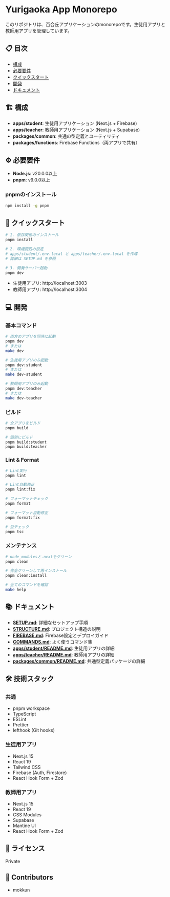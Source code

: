 # Yurigaoka App Monorepo

このリポジトリは、百合丘アプリケーションのmonorepoです。生徒用アプリと教師用アプリを管理しています。

## 📋 目次

- [構成](#構成)
- [必要要件](#必要要件)
- [クイックスタート](#クイックスタート)
- [開発](#開発)
- [ドキュメント](#ドキュメント)

## 🏗 構成

- **apps/student**: 生徒用アプリケーション (Next.js + Firebase)
- **apps/teacher**: 教師用アプリケーション (Next.js + Supabase)
- **packages/common**: 共通の型定義とユーティリティ
- **packages/functions**: Firebase Functions（両アプリで共有）

## ⚙️ 必要要件

- **Node.js**: v20.0.0以上
- **pnpm**: v9.0.0以上

### pnpmのインストール

```bash
npm install -g pnpm
```

## 🚀 クイックスタート

```bash
# 1. 依存関係のインストール
pnpm install

# 2. 環境変数の設定
# apps/student/.env.local と apps/teacher/.env.local を作成
# 詳細は SETUP.md を参照

# 3. 開発サーバー起動
pnpm dev
```

- 生徒用アプリ: http://localhost:3003
- 教師用アプリ: http://localhost:3004

## 💻 開発

### 基本コマンド

```bash
# 両方のアプリを同時に起動
pnpm dev
# または
make dev

# 生徒用アプリのみ起動
pnpm dev:student
# または
make dev-student

# 教師用アプリのみ起動
pnpm dev:teacher
# または
make dev-teacher
```

### ビルド

```bash
# 全アプリをビルド
pnpm build

# 個別にビルド
pnpm build:student
pnpm build:teacher
```

### Lint & Format

```bash
# Lint実行
pnpm lint

# Lint自動修正
pnpm lint:fix

# フォーマットチェック
pnpm format

# フォーマット自動修正
pnpm format:fix

# 型チェック
pnpm tsc
```

### メンテナンス

```bash
# node_modulesと.nextをクリーン
pnpm clean

# 完全クリーンして再インストール
pnpm clean:install

# 全てのコマンドを確認
make help
```

## 📚 ドキュメント

- **[SETUP.md](./SETUP.md)**: 詳細なセットアップ手順
- **[STRUCTURE.md](./STRUCTURE.md)**: プロジェクト構造の説明
- **[FIREBASE.md](./FIREBASE.md)**: Firebase設定とデプロイガイド
- **[COMMANDS.md](./COMMANDS.md)**: よく使うコマンド集
- **[apps/student/README.md](./apps/student/README.md)**: 生徒用アプリの詳細
- **[apps/teacher/README.md](./apps/teacher/README.md)**: 教師用アプリの詳細
- **[packages/common/README.md](./packages/common/README.md)**: 共通型定義パッケージの詳細

## 🛠 技術スタック

### 共通

- pnpm workspace
- TypeScript
- ESLint
- Prettier
- lefthook (Git hooks)

### 生徒用アプリ

- Next.js 15
- React 19
- Tailwind CSS
- Firebase (Auth, Firestore)
- React Hook Form + Zod

### 教師用アプリ

- Next.js 15
- React 19
- CSS Modules
- Supabase
- Mantine UI
- React Hook Form + Zod

## 📝 ライセンス

Private

## 👥 Contributors

- mokkun
